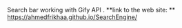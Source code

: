 Search bar working with Gify API .  **link to the web site: **   https://ahmedfrikhaa.github.io/SearchEngine/ 

